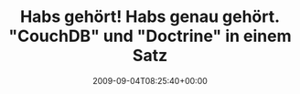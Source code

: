 ---
retweeted: false
source: <a href="http://twitter.com" rel="nofollow">Twitter Web Client</a>
entities:
  hashtags:
  - text: muhar
    indices:
    - '96'
    - '102'
  symbols: []
  user_mentions:
  - name: Jonathan H. Wage
    screen_name: jwage
    indices:
    - '88'
    - '94'
    id_str: '8150902'
    id: '8150902'
  urls: []
display_text_range:
- '0'
- '102'
favorite_count: '0'
id_str: '3753130421'
truncated: false
retweet_count: '0'
id: '3753130421'
created_at: Fri Sep 04 08:25:40 +0000 2009
favorited: false
full_text: 'Habs gehört! Habs genau gehört. "CouchDB" und "Doctrine" in einem Satz
  aus dem Mund von [@jwage](https://twitter.com/jwage). #muhar'
lang: de
tags:
- muhar
- pesos/twitter
date: '2009-09-04T08:25:40+00:00'
src: https://twitter.com/bascht/status/3753130421
original_url: https://twitter.com/bascht/status/3753130421
type: twitter_tweet
text: 'Habs gehört! Habs genau gehört. "CouchDB" und "Doctrine" in einem Satz aus
  dem Mund von [@jwage](https://twitter.com/jwage). #muhar'
title: 'Habs gehört! Habs genau gehört. "CouchDB" und "Doctrine" in einem Satz '

---